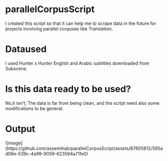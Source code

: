 # parallelCorpusScript
I created this script so that it can help me to scrape data in the future for projects involving parallel corpuses like Translation.
<h1> Dataused </h1>
I used Hunter x Hunter English and Arabic subtitles downloaded from Subscene. 
<h1> Is this data ready to be used? </h1>
No,it isn't; The data is far from being clean, and the script need also some modifications to be general.
<h1> Output </h1>
![image](https://github.com/assemihab/parallelCorpusScript/assets/87605812/585ad06e-539c-4a99-9059-623594a71fe0)
